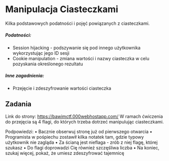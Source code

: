 # Manipulacja Ciasteczkami

Kilka podstawowych podatności i pojęć powiązanych z ciasteczkami.
  
##### Podatności:
- Session hijacking - podszywanie się pod innego użytkownika wykorzystując jego ID sesji
- Cookie manipulation - zmiana wartości i nazwy ciasteczka w celu pozyskania określonego rezultatu

##### Inne zagadnienia:
- Przejęcie i zdeszyfrowanie wartości ciasteczka

## Zadania
Link do strony: https://bawimctf.000webhostapp.com/
W ramach ćwiczenia do przejęcia są 4 flagi, do których trzeba dotrzeć manipulując ciasteczkami.

Podpowiedzi:
• Bacznie obserwuj stronę już od pierwszego otwarcia
• Programista w pośpiechu zostawił kilka notatek tam, gdzie typowy użytkownik nie zagląda
• Za ścianą jest nieflaga - zrób z niej flagę, której szukasz
• Do flagi doprowadzi Cię również szczęśliwa liczba
• Na koniec, szukaj więcej, pokaż, że umiesz zdeszyfrować tajemnicę
